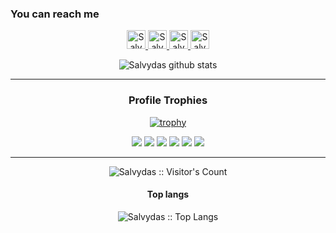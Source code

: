 ### You can reach me

<div align=center>
  <a href="https://dev.to/sso">
    <img src="https://d2fltix0v2e0sb.cloudfront.net/dev-badge.svg" alt="Salvydas Lukosius DEV Profile" height="30" width="30">
  </a>
  
  <a href="https://www.linkedin.com/in/digital-clouds/">
    <img src="https://www.vectorlogo.zone/logos/linkedin/linkedin-icon.svg" alt="Salvydas Lukosius LinkedIn Profile" height="30" width="30">
  </a>

  <a href="https://stackoverflow.com/users/13893752/salvydas-lukosius?tab=profile">
    <img src="https://www.vectorlogo.zone/logos/stackoverflow/stackoverflow-icon.svg" alt="Salvydas Lukosius Stack Overflow Profile" height="30" width="30">
  </a>
  
  <a href="https://gitlab.com/ss-o">
    <img src="https://www.vectorlogo.zone/logos/gitlab/gitlab-icon.svg" alt="Salvydas Lukosius GitLab Profile" height="30" width="30">
  </a>

![Salvydas github stats](https://github-readme-stats.vercel.app/api?username=ss-o&show_icons=true&title_color=fff&icon_color=79ff97&text_color=9f9f9f&bg_color=151515)  

---

### Profile Trophies

[![trophy](https://github-profile-trophy.vercel.app/?username=ss-o)](https://github.com/ryo-ma/github-profile-trophy)
</div>

<div align=center>
   <img src="https://img.shields.io/badge/html5%20-%23e34f26.svg?&style=for-the-badge&logo=html5&logoColor=white" />
   <img src="https://img.shields.io/badge/node.js%20-%23339933.svg?&style=for-the-badge&logo=node.js&logoColor=white" />
   <img src="https://img.shields.io/badge/Docker%20-%23e34f26.svg?&style=for-the-badge&logo=docker&logoColor=white" />
   <img src="https://img.shields.io/badge/python%20-%23339933.svg?&style=for-the-badge&logo=python&logoColor=white" />
   <img src="https://img.shields.io/badge/Linux%20-%23e34f26.svg?&style=for-the-badge&logo=linux&logoColor=white" />
   <img src="https://img.shields.io/badge/java%20-%23339933.svg?&style=for-the-badge&logo=java&logoColor=white" />

---

<div align=center>
<img src="https://profile-counter.glitch.me/{ss-o}/count.svg" alt="Salvydas :: Visitor's Count" />

<h4 align="center">Top langs</h4>
<img src="https://github-readme-stats.vercel.app/api/top-langs/?username=ss-o&langs_count=10&theme=tokyonight&layout=compact" alt="Salvydas :: Top Langs" /></p>

</div>
